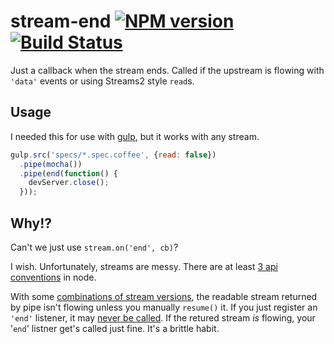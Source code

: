 stream-end [![NPM version](https://badge.fury.io/js/stream-end.png)](http://badge.fury.io/js/stream-end) [![Build Status](https://travis-ci.org/hurrymaplelad/stream-end.png)](https://travis-ci.org/hurrymaplelad/stream-end)
==============

Just a callback when the stream ends.  Called if the upstream is flowing with `'data'` events or using Streams2 style `read`s.

Usage
-----
I needed this for use with [gulp](https://github.com/gulpjs/gulp/), but it works with any stream.
```js
gulp.src('specs/*.spec.coffee', {read: false})
  .pipe(mocha())
  .pipe(end(function() {
    devServer.close();
  }));
```

Why!?
-----
Can't we just use `stream.on('end', cb)`?

I wish.  Unfortunately, streams are messy.  There are at least [3 api conventions](http://stackoverflow.com/questions/21538812/what-is-streams3-in-node-js-and-how-does-it-differ-from-streams2) in node.

With some [combinations of stream versions](http://stackoverflow.com/questions/26206804/should-piped-streams-flow-by-default), the readable stream returned by pipe isn't flowing unless you manually `resume()` it.  If you just register an `'end'` listener, it may [never be called](http://stackoverflow.com/questions/26206538/why-do-some-gulp-streams-flow-by-default-while-others-do-not). If the retured stream *is* flowing, your '`end`' listner get's called just fine.  It's a brittle habit.
